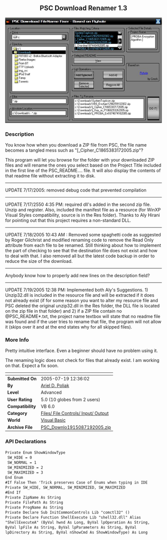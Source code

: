 ﻿<div align="center">

## PSC Download Renamer 1\.3

<img src="PIC2005716205732220.jpg">
</div>

### Description

You know how when you download a ZIP file from PSC, the file name becomes a tangled mess such as "[_Cipher_C1865383172005.zip"?

This program will let you browse for the folder with your downloaded ZIP files and will rename the ones you select based on the Project Title included in the first line of the PSC_README.... file. It will also display the contents of that readme file without extracting it to disk.

----

UPDATE 7/17/2005: removed debug code that prevented compilation

----

UPDATE 7/17/2550 4:35 PM: required dll's added in the second zip file. Unzip and register. Also, included the manifest file as a resource (for WinXP Visual Styles compatibility, source is in the Res folder). Thanks to Aly Hirani for pointing out that this project requires a non-standard DLL.

----

UPDATE 7/18/2005 10:43 AM : Removed some spaghetti code as suggested by Roger Gilchrist and modified renaming code to remove the Read Only attribute from each file to be renamed. Still thinking about how to implement the part of checking to see that the destination file does not exist and how to deal with that. I also removed all but the latest code backup in order to reduce the size of the download.

----

Anybody know how to properly add new lines on the description field?

----

UPDATE 7/19/2005 12:38 PM: Implemented both Aly's Suggestions. 1) Unzip32.dll is included in the resource file and will be extracted if it does not already exist (if for some reason you want to alter my resource file and PSC deleted the original unzip32.dll in the Res folder, the DLL file is located on the zip file in that folder) and 2) if a ZIP file contain no @PSC_README*.txt, the project name textbox will state that no readme file was found and if the user tries to rename that file, the program will not allow it (skips over it and at the end states why for all skipped files).
 
### More Info
 
Pretty intuitive interface. Even a beginner should have no problem using it.

The renaming logic does not check for files that already exist. I am working on that. Expect a fix soon.


<span>             |<span>
---                |---
**Submitted On**   |2005-07-19 12:36:02
**By**             |[Ariel D\. Poliak](https://github.com/Planet-Source-Code/PSCIndex/blob/master/ByAuthor/ariel-d-poliak.md)
**Level**          |Advanced
**User Rating**    |5.0 (10 globes from 2 users)
**Compatibility**  |VB 6\.0
**Category**       |[Files/ File Controls/ Input/ Output](https://github.com/Planet-Source-Code/PSCIndex/blob/master/ByCategory/files-file-controls-input-output__1-3.md)
**World**          |[Visual Basic](https://github.com/Planet-Source-Code/PSCIndex/blob/master/ByWorld/visual-basic.md)
**Archive File**   |[PSC\_Downlo1915087192005\.zip](https://github.com/Planet-Source-Code/ariel-d-poliak-psc-download-renamer-1-3__1-61727/archive/master.zip)

### API Declarations

```
Private Enum ShowWindowType
 SW_HIDE = 0
 SW_NORMAL = 1
 SW_MINIMIZED = 2
 SW_MAXIMIZED = 3
End Enum
#If False Then 'Trick preserves Case of Enums when typing in IDE
Private SW_HIDE, SW_NORMAL, SW_MINIMIZED, SW_MAXIMIZED
#End If
Private ZipName As String
Private FilePath As String
Private ProgName As String
Private Declare Sub InitCommonControls Lib "comctl32" ()
Private Declare Function ShellExecute Lib "shell32.dll" Alias "ShellExecuteA" (ByVal hwnd As Long, ByVal lpOperation As String, ByVal lpFile As String, ByVal lpParameters As String, ByVal lpDirectory As String, ByVal nShowCmd As ShowWindowType) As Long
```





